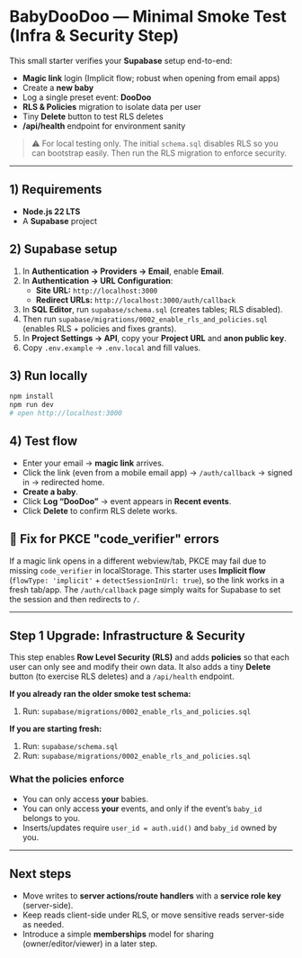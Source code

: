 # BabyDooDoo — Minimal Smoke Test (Infra & Security Step)

This small starter verifies your **Supabase** setup end-to-end:
- **Magic link** login (Implicit flow; robust when opening from email apps)
- Create a **new baby**
- Log a single preset event: **DooDoo**
- **RLS & Policies** migration to isolate data per user
- Tiny **Delete** button to test RLS deletes
- **/api/health** endpoint for environment sanity

> ⚠️ For local testing only. The initial `schema.sql` disables RLS so you can bootstrap easily.
> Then run the RLS migration to enforce security.

---

## 1) Requirements

- **Node.js 22 LTS**
- A **Supabase** project

## 2) Supabase setup

1. In **Authentication → Providers → Email**, enable **Email**.
2. In **Authentication → URL Configuration**:
   - **Site URL:** `http://localhost:3000`
   - **Redirect URLs:** `http://localhost:3000/auth/callback`
3. In **SQL Editor**, run `supabase/schema.sql` (creates tables; RLS disabled).
4. Then run `supabase/migrations/0002_enable_rls_and_policies.sql` (enables RLS + policies and fixes grants).
5. In **Project Settings → API**, copy your **Project URL** and **anon public key**.
6. Copy `.env.example` → `.env.local` and fill values.

## 3) Run locally

```bash
npm install
npm run dev
# open http://localhost:3000
```

## 4) Test flow

- Enter your email → **magic link** arrives.
- Click the link (even from a mobile email app) → `/auth/callback` → signed in → redirected home.
- **Create a baby**.
- Click **Log “DooDoo”** → event appears in **Recent events**.
- Click **Delete** to confirm RLS delete works.

## 🔧 Fix for PKCE "code_verifier" errors

If a magic link opens in a different webview/tab, PKCE may fail due to missing `code_verifier` in localStorage.
This starter uses **Implicit flow** (`flowType: 'implicit'` + `detectSessionInUrl: true`), so the link works in a fresh tab/app.
The `/auth/callback` page simply waits for Supabase to set the session and then redirects to `/`.

---

## Step 1 Upgrade: Infrastructure & Security

This step enables **Row Level Security (RLS)** and adds **policies** so that each user can only see and modify their own data.
It also adds a tiny **Delete** button (to exercise RLS deletes) and a `/api/health` endpoint.

**If you already ran the older smoke test schema:**  
1) Run: `supabase/migrations/0002_enable_rls_and_policies.sql`

**If you are starting fresh:**  
1) Run: `supabase/schema.sql`  
2) Run: `supabase/migrations/0002_enable_rls_and_policies.sql`

### What the policies enforce

- You can only access **your** babies.
- You can only access **your** events, and only if the event’s `baby_id` belongs to you.
- Inserts/updates require `user_id = auth.uid()` and `baby_id` owned by you.

---

## Next steps

- Move writes to **server actions/route handlers** with a **service role key** (server-side).
- Keep reads client-side under RLS, or move sensitive reads server-side as needed.
- Introduce a simple **memberships** model for sharing (owner/editor/viewer) in a later step.

